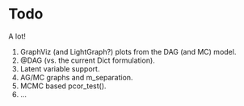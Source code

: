 # Todo

A lot!

1. GraphViz (and LightGraph?) plots from the DAG (and MC) model.
2. @DAG (vs. the current Dict formulation).
3. Latent variable support.
4. AG/MC graphs and m_separation.
5. MCMC based pcor_test().
5. ...

